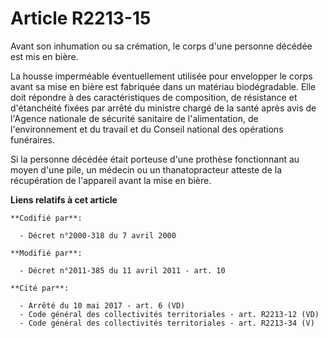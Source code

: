 # Article R2213-15

Avant son inhumation ou sa crémation, le corps d'une personne décédée est mis en bière. 

La housse imperméable éventuellement utilisée pour envelopper le corps avant sa mise en bière est fabriquée dans un matériau
biodégradable. Elle doit répondre à des caractéristiques de composition, de résistance et d'étanchéité fixées par arrêté du
ministre chargé de la santé après avis de l'Agence nationale de sécurité sanitaire de l'alimentation, de l'environnement et
du travail et du Conseil national des opérations funéraires. 

Si la personne décédée était porteuse d'une prothèse fonctionnant au moyen d'une pile, un médecin ou un thanatopracteur
atteste de la récupération de l'appareil avant la mise en bière.

**Liens relatifs à cet article**

	**Codifié par**:

	  - Décret n°2000-318 du 7 avril 2000

	**Modifié par**:

	  - Décret n°2011-385 du 11 avril 2011 - art. 10

	**Cité par**:

	  - Arrêté du 10 mai 2017 - art. 6 (VD)
	  - Code général des collectivités territoriales - art. R2213-12 (VD)
	  - Code général des collectivités territoriales - art. R2213-34 (V)

